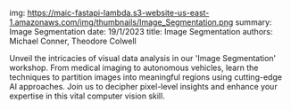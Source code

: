 img: https://maic-fastapi-lambda.s3-website-us-east-1.amazonaws.com/img/thumbnails/Image_Segmentation.png
summary: Image Segmentation
date: 19/1/2023
title: Image Segmentation
authors: Michael Conner, Theodore Colwell

Unveil the intricacies of visual data analysis in our 'Image Segmentation' workshop. From medical imaging to autonomous vehicles, learn the techniques to partition images into meaningful regions using cutting-edge AI approaches. Join us to decipher pixel-level insights and enhance your expertise in this vital computer vision skill.